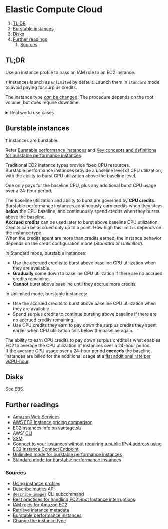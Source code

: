 # Elastic Compute Cloud

1. [TL;DR](#tldr)
1. [Burstable instances](#burstable-instances)
1. [Disks](#disks)
1. [Further readings](#further-readings)
   1. [Sources](#sources)

## TL;DR

Use an instance profile to pass an IAM role to an EC2 instance.

`T` instances launch as `unlimited` by default. Launch them in `standard` mode to avoid paying for surplus credits.

The instance type [_can_ be changed][change the instance type]. The procedure depends on the root volume, but does
require downtime.

<details>
  <summary>Real world use cases</summary>

```sh
# Get the IDs of running nginx instances in 'dev'.
aws ec2 describe-instances --output 'text' \
  --query 'Reservations[].Instances[].InstanceId[]'
  --filters \
    'Name=instance-state-name,Values=running' \
    'Name=tag:env,Values=dev' \
    'Name=tag:app,Values=nginx' \

# Start SSM sessions to specific machines.
aws ec2 describe-instances --output text \
  --query 'Reservations[].Instances[].InstanceId' \
  --filters \
    'Name=app,Values=mysql' \
    'Name=instance-state-name,Values=running' \
| xargs -ot aws ssm start-session --target

# Show images details.
aws ec2 describe-images --image-ids 'ami-8b8c57f8'
aws ec2 describe-images --filters \
  'Name=name,Values=["al2023-ami-minimal-*"]' \
  'Name=owner-alias,Values=["amazon"]' \
  'Name=architecture,Values=["arm64","x86_64"]' \
  'Name=block-device-mapping.volume-type,Values=["gp3"]'

# Describe security groups.
aws ec2 describe-security-groups --group-names 'pulumi-workshop'

# Delete security groups.
aws ec2 delete-security-group --group-name 'pulumi-workshop'
aws ec2 delete-security-group --group-id 'sg-0773aa724d0c2dd51'

# Query the onboard IMDSv1 metadata server.
curl 'http://instance-data/latest/meta-data/instance-id'
curl 'http://169.254.169.254/latest/meta-data/instance-type'
curl 'http://[fd00:ec2::254]/latest/meta-data/local-ipv4'
```

</details>

## Burstable instances

`T` instances are burstable.

Refer [Burstable performance instances] and [Key concepts and definitions for burstable performance instances].

Traditional EC2 instance types provide fixed CPU resources.<br/>
Burstable performance instances provide a baseline level of CPU utilization, with the ability to burst CPU utilization
above the baseline level.

One only pays for the baseline CPU, plus any additional burst CPU usage over a 24-hour period.

The baseline utilization and ability to burst are governed by **CPU credits**.<br/>
Burstable performance instances continuously earn credits when they stays **below** the CPU baseline, and continuously
spend credits when they bursts above the baseline.<br/>
**Accrued credits** can be used later to burst above baseline CPU utilization.<br/>
Credits can be accrued only up to a point. How high this limit is depends on the instance type.<br/>
When the credits spent are more than credits earned, the instance behavior depends on the credit configuration mode
(_Standard_ or _Unlimited_).

In Standard mode, burstable instances:

- Use the accrued credits to burst above baseline CPU utilization when they are available.
- **Gradually** come down to baseline CPU utilization if there are no accrued credits remaining.
- **Cannot** burst above baseline until they accrue more credits.

In Unlimited mode, burstable instances:

- Use the accrued credits to burst above baseline CPU utilization when they are available.
- Spend surplus credits to continue bursting above baseline if there are no accrued credits remaining.
- Use CPU credits they earn to pay down the surplus credits they spent earlier when CPU utilization falls below the
  baseline again.

The ability to earn CPU credits to pay down surplus credits is what enables EC2 to average the CPU utilization of
instances over a 24-hour period.<br/>
If the average CPU usage over a 24-hour period **exceeds** the baseline, instances are billed for the additional usage
at a [flat additional rate per vCPU-hour](https://aws.amazon.com/ec2/pricing/on-demand/#T2.2FT3.2FT4g_Unlimited_Mode_Pricing).

## Disks

See [EBS].

## Further readings

- [Amazon Web Services]
- [AWS EC2 Instance pricing comparison]
- [EC2Instances.info on vantage.sh]
- AWS' [CLI]
- [SSM]
- [Connect to your instances without requiring a public IPv4 address using EC2 Instance Connect Endpoint]
- [Unlimited mode for burstable performance instances]
- [Standard mode for burstable performance instances]

### Sources

- [Using instance profiles]
- [DescribeImages] API
- [`describe-images`][describe-images] CLI subcommand
- [Best practices for handling EC2 Spot Instance interruptions]
- [IAM roles for Amazon EC2]
- [Retrieve instance metadata]
- [Burstable performance instances]
- [Change the instance type]

<!--
  Reference
  ═╬═Time══
  -->

<!-- Knowledge base -->
[amazon web services]: README.md
[cli]: cli.md
[ebs]: ebs.md
[ssm]: ssm.md

<!-- Upstream -->
[best practices for handling ec2 spot instance interruptions]: https://aws.amazon.com/blogs/compute/best-practices-for-handling-ec2-spot-instance-interruptions/
[burstable performance instances]: https://docs.aws.amazon.com/AWSEC2/latest/UserGuide/burstable-performance-instances.html
[connect to your instances without requiring a public ipv4 address using ec2 instance connect endpoint]: https://docs.aws.amazon.com/AWSEC2/latest/UserGuide/connect-with-ec2-instance-connect-endpoint.html
[describe-images]: https://docs.aws.amazon.com/cli/latest/reference/ec2/describe-images.html
[describeimages]: https://docs.aws.amazon.com/AWSEC2/latest/APIReference/API_DescribeImages.html
[iam roles for amazon ec2]: https://docs.aws.amazon.com/AWSEC2/latest/UserGuide/iam-roles-for-amazon-ec2.html
[key concepts and definitions for burstable performance instances]: https://docs.aws.amazon.com/AWSEC2/latest/UserGuide/burstable-credits-baseline-concepts.html
[retrieve instance metadata]: https://docs.aws.amazon.com/AWSEC2/latest/UserGuide/instancedata-data-retrieval.html
[standard mode for burstable performance instances]: https://docs.aws.amazon.com/AWSEC2/latest/UserGuide/burstable-performance-instances-standard-mode.html
[unlimited mode for burstable performance instances]: https://docs.aws.amazon.com/AWSEC2/latest/UserGuide/burstable-performance-instances-unlimited-mode.html
[using instance profiles]: https://docs.aws.amazon.com/IAM/latest/UserGuide/id_roles_use_switch-role-ec2_instance-profiles.html
[change the instance type]: https://docs.aws.amazon.com/AWSEC2/latest/UserGuide/ec2-instance-resize.html

<!-- Others -->
[aws ec2 instance pricing comparison]: https://ec2instances.github.io/
[ec2instances.info on vantage.sh]: https://instances.vantage.sh/

